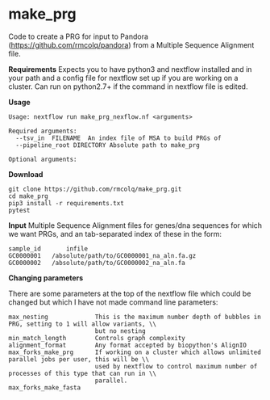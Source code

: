# make_prg
Code to create a PRG for input to Pandora (https://github.com/rmcolq/pandora) from a Multiple Sequence Alignment file.

__Requirements__
Expects you to have python3 and nextflow installed and in your path and a config file for nextflow set up if you are working on a cluster. Can run on python2.7+ if the command in nextflow file is edited.

__Usage__

    Usage: nextflow run make_prg_nexflow.nf <arguments>
  
    Required arguments:
      --tsv_in  FILENAME  An index file of MSA to build PRGs of
      --pipeline_root DIRECTORY Absolute path to make_prg
    
    Optional arguments:
  
__Download__
```
git clone https://github.com/rmcolq/make_prg.git
cd make_prg
pip3 install -r requirements.txt
pytest 
```

__Input__
Multiple Sequence Alignment files for genes/dna sequences for which we want PRGs, and an tab-separated index of these in the form:
```
sample_id       infile
GC0000001   /absolute/path/to/GC0000001_na_aln.fa.gz
GC0000002   /absolute/path/to/GC0000002_na_aln.fa
```

__Changing parameters__

There are some parameters at the top of the nextflow file which could be changed but which I have not made command line parameters:
```
max_nesting             This is the maximum number depth of bubbles in PRG, setting to 1 will allow variants, \\ 
                        but no nesting
min_match_length        Controls graph complexity 
alignment_format        Any format accepted by biopython's AlignIO
max_forks_make_prg      If working on a cluster which allows unlimited parallel jobs per user, this will be \\
                        used by nextflow to control maximum number of processes of this type that can run in \\
                        parallel. 
max_forks_make_fasta   
```
